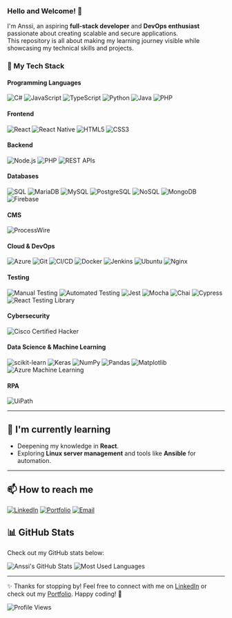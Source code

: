 ### Hello and Welcome! 👋

I'm Anssi, an aspiring **full-stack developer** and **DevOps enthusiast** passionate about creating scalable and secure applications.  
This repository is all about making my learning journey visible while showcasing my technical skills and projects.


### 🚀 My Tech Stack

#### **Programming Languages**
![C#](https://img.shields.io/badge/-C%23-239120?style=flat-square&logo=c-sharp&logoColor=white)
![JavaScript](https://img.shields.io/badge/-JavaScript-yellow?style=flat-square&logo=javascript&logoColor=white)
![TypeScript](https://img.shields.io/badge/-TypeScript-blue?style=flat-square&logo=typescript&logoColor=white)
![Python](https://img.shields.io/badge/-Python-blue?style=flat-square&logo=python&logoColor=white)
![Java](https://img.shields.io/badge/-Java-orange?style=flat-square&logo=java&logoColor=white)
![PHP](https://img.shields.io/badge/-PHP-777BB4?style=flat-square&logo=php&logoColor=white)

#### **Frontend**
![React](https://img.shields.io/badge/-React-blue?style=flat-square&logo=react&logoColor=white)
![React Native](https://img.shields.io/badge/-React%20Native-blue?style=flat-square&logo=react&logoColor=white)
![HTML5](https://img.shields.io/badge/-HTML5-orange?style=flat-square&logo=html5&logoColor=white)
![CSS3](https://img.shields.io/badge/-CSS3-blue?style=flat-square&logo=css3&logoColor=white)

#### **Backend**
![Node.js](https://img.shields.io/badge/-Node.js-green?style=flat-square&logo=node.js&logoColor=white)
![PHP](https://img.shields.io/badge/-PHP-777BB4?style=flat-square&logo=php&logoColor=white)
![REST APIs](https://img.shields.io/badge/-REST%20APIs-blue?style=flat-square&logo=api&logoColor=white)

#### **Databases**
![SQL](https://img.shields.io/badge/-SQL-blue?style=flat-square&logo=mariadb&logoColor=white)
![MariaDB](https://img.shields.io/badge/-MariaDB-blue?style=flat-square&logo=mariadb&logoColor=white)
![MySQL](https://img.shields.io/badge/-MySQL-blue?style=flat-square&logo=mysql&logoColor=white)
![PostgreSQL](https://img.shields.io/badge/-PostgreSQL-blue?style=flat-square&logo=postgresql&logoColor=white)
![NoSQL](https://img.shields.io/badge/-NoSQL-green?style=flat-square&logo=mongodb&logoColor=white)
![MongoDB](https://img.shields.io/badge/-MongoDB-green?style=flat-square&logo=mongodb&logoColor=white)
![Firebase](https://img.shields.io/badge/-Firebase-yellow?style=flat-square&logo=firebase&logoColor=white)

#### **CMS**
![ProcessWire](https://img.shields.io/badge/-ProcessWire-blueviolet?style=flat-square&logo=processwire&logoColor=white)

#### **Cloud & DevOps**
![Azure](https://img.shields.io/badge/-Azure-blue?style=flat-square&logo=microsoft-azure&logoColor=white)
![Git](https://img.shields.io/badge/-Git-orange?style=flat-square&logo=git&logoColor=white)
![CI/CD](https://img.shields.io/badge/-CI%2FCD-yellow?style=flat-square&logo=githubactions&logoColor=white)
![Docker](https://img.shields.io/badge/-Docker-blue?style=flat-square&logo=docker&logoColor=white)
![Jenkins](https://img.shields.io/badge/-Jenkins-red?style=flat-square&logo=jenkins&logoColor=white)
![Ubuntu](https://img.shields.io/badge/-Ubuntu-orange?style=flat-square&logo=ubuntu&logoColor=white)
![Nginx](https://img.shields.io/badge/-Nginx-green?style=flat-square&logo=nginx&logoColor=white)

#### **Testing**
![Manual Testing](https://img.shields.io/badge/-Manual%20Testing-lightgrey?style=flat-square)
![Automated Testing](https://img.shields.io/badge/-Automated%20Testing-blue?style=flat-square)
![Jest](https://img.shields.io/badge/-Jest-red?style=flat-square&logo=jest&logoColor=white)
![Mocha](https://img.shields.io/badge/-Mocha-orange?style=flat-square&logo=mocha&logoColor=white)
![Chai](https://img.shields.io/badge/-Chai-red?style=flat-square&logo=chai&logoColor=white)
![Cypress](https://img.shields.io/badge/-Cypress-grey?style=flat-square&logo=cypress&logoColor=white)
![React Testing Library](https://img.shields.io/badge/-React%20Testing%20Library-blue?style=flat-square)

#### **Cybersecurity**
![Cisco Certified Hacker](https://img.shields.io/badge/-Cisco%20Certified%20Hacker-blue?style=flat-square&logo=cisco&logoColor=white)

#### **Data Science & Machine Learning**
![scikit-learn](https://img.shields.io/badge/-scikit--learn-orange?style=flat-square&logo=scikit-learn&logoColor=white)
![Keras](https://img.shields.io/badge/-Keras-red?style=flat-square&logo=keras&logoColor=white)
![NumPy](https://img.shields.io/badge/-NumPy-blue?style=flat-square&logo=numpy&logoColor=white)
![Pandas](https://img.shields.io/badge/-Pandas-blue?style=flat-square&logo=pandas&logoColor=white)
![Matplotlib](https://img.shields.io/badge/-Matplotlib-blue?style=flat-square)
![Azure Machine Learning](https://img.shields.io/badge/-Azure%20ML-blue?style=flat-square&logo=microsoft-azure&logoColor=white)

#### **RPA**
![UiPath](https://img.shields.io/badge/-UiPath-orange?style=flat-square&logo=uipath&logoColor=white)

---

## 🌱 I'm currently learning

- Deepening my knowledge in **React**.
- Exploring **Linux server management** and tools like **Ansible** for automation.

---

## 📫 How to reach me

[![LinkedIn](https://img.shields.io/badge/-LinkedIn-blue?style=flat-square&logo=linkedin&logoColor=white)](https://www.linkedin.com/in/anssi-laitinen-93a963269/)
[![Portfolio](https://img.shields.io/badge/-Portfolio-orange?style=flat-square&logo=internet-explorer&logoColor=white)](https://anssilaitinen.com/)
[![Email](https://img.shields.io/badge/-Email-red?style=flat-square&logo=gmail&logoColor=white)](mailto:korbikoski@gmail.com)

## 📊 GitHub Stats

Check out my GitHub stats below:

![Anssi's GitHub Stats](https://github-readme-stats.vercel.app/api?username=AnssiIlari&show_icons=true&theme=dark&count_private=true)
![Most Used Languages](https://github-readme-stats.vercel.app/api/top-langs/?username=AnssiIlari&layout=compact&theme=dark)

---

✨ Thanks for stopping by! Feel free to connect with me on [LinkedIn](https://www.linkedin.com/in/anssi-laitinen-93a963269/) or check out my [Portfolio](https://anssilaitinen.com/). Happy coding! 🚀

![Profile Views](https://komarev.com/ghpvc/?username=AnssiIlari&color=blue)
<!--
**AnssiIlari/Anssiilari** is a ✨ _special_ ✨ repository because its `README.md` (this file) appears on your GitHub profile.

Here are some ideas to get you started:

- 🔭 I’m currently working on ...
- 🌱 I’m currently learning ...
- 👯 I’m looking to collaborate on ...
- 🤔 I’m looking for help with ...
- 💬 Ask me about ...
- 📫 How to reach me: ...
- 😄 Pronouns: ...
- ⚡ Fun fact: ...
-->
